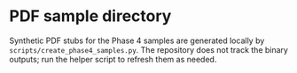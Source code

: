 # PDF sample directory

Synthetic PDF stubs for the Phase 4 samples are generated locally by `scripts/create_phase4_samples.py`.
The repository does not track the binary outputs; run the helper script to refresh them as needed.
